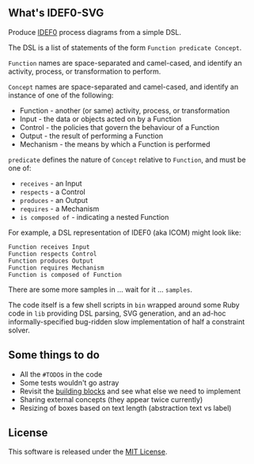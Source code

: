 ## What's IDEF0-SVG
Produce [IDEF0](https://en.wikipedia.org/wiki/IDEF0) process diagrams from a simple DSL.

The DSL is a list of statements of the form `Function predicate Concept`.

`Function` names are space-separated and camel-cased, and identify an activity, process, or transformation to perform.

`Concept` names are space-separated and camel-cased, and identify an instance of one of the following:

* Function - another (or same) activity, process, or transformation
* Input - the data or objects acted on by a Function
* Control - the policies that govern the behaviour of a Function
* Output - the result of performing a Function
* Mechanism - the means by which a Function is performed

`predicate` defines the nature of `Concept` relative to `Function`, and must be one of:

* `receives` - an Input
* `respects` - a Control
* `produces` - an Output
* `requires` - a Mechanism
* `is composed of` - indicating a nested Function

For example, a DSL representation of IDEF0 (aka ICOM) might look like:

```
Function receives Input
Function respects Control
Function produces Output
Function requires Mechanism
Function is composed of Function
```

There are some more samples in ... wait for it ... `samples`.

The code itself is a few shell scripts in `bin` wrapped around some Ruby code in `lib` providing DSL parsing, SVG generation, and an ad-hoc informally-specified bug-ridden slow implementation of half a constraint solver.

## Some things to do

* All the `#TODO`s in the code
* Some tests wouldn't go astray
* Revisit the [building blocks](https://en.wikipedia.org/wiki/IDEF0#IDEF0_Building_blocks) and see what else we need to implement
* Sharing external concepts (they appear twice currently)
* Resizing of boxes based on text length (abstraction text vs label)

## License

This software is released under the [MIT License](https://opensource.org/licenses/MIT).
